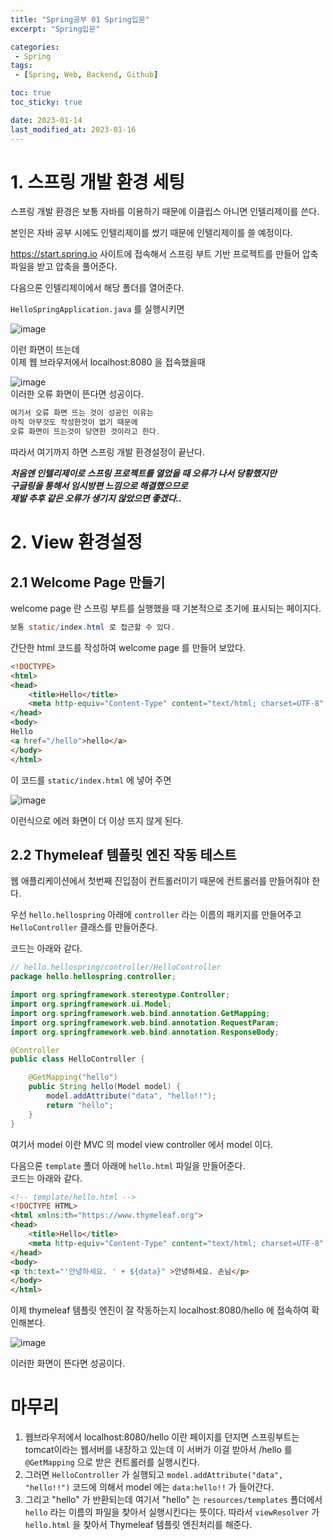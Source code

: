 ```yaml
---
title: "Spring공부 01 Spring입문"
excerpt: "Spring입문"

categories:
 - Spring
tags:
 - [Spring, Web, Backend, Github]

toc: true
toc_sticky: true

date: 2023-01-14
last_modified_at: 2023-01-16
---
```


# 1. 스프링 개발 환경 세팅

스프링 개발 환경은 보통 자바를 이용하기 때문에 이클립스 아니면 인텔리제이를 쓴다.  

본인은 자바 공부 시에도 인텔리제이를 썼기 때문에 인텔리제이를 쓸 예정이다.  

https://start.spring.io 사이트에 접속해서 스프링 부트 기반 프로젝트를 만들어 압축파일을 받고 압축을 풀어준다.    

다음으론 인텔리제이에서 해당 폴더를 열어준다.  

`HelloSpringApplication.java` 를 실행시키면  

![image](https://user-images.githubusercontent.com/50610894/212460124-b245c21d-16fb-4016-9a61-175100fd266a.png)  

이런 화면이 뜨는데  
이제 웹 브라우저에서 localhost:8080 을 접속했을때 

![image](https://user-images.githubusercontent.com/50610894/212460166-cd986db9-4529-4dbe-94c3-32b64f1363a3.png)  
이러한 오류 화면이 뜬다면 성공이다.

```java
여기서 오류 화면 뜨는 것이 성공인 이유는 
아직 아무것도 작성한것이 없기 때문에  
오류 화면이 뜨는것이 당연한 것이라고 한다. 
```

따라서 여기까지 하면 스프링 개발 환경설정이 끝난다.

_**처음엔 인텔리제이로 스프링 프로젝트를 열었을 때 오류가 나서 당황했지만**_  
_**구글링을 통해서 임시방편 느낌으로 해결했으므로**_  
_**제발 추후 같은 오류가 생기지 않았으면 좋겠다..**_

# 2. View 환경설정

## 2.1 Welcome Page 만들기
welcome page 란 스프링 부트를 실행했을 때 기본적으로 초기에 표시되는 페이지다.
```java
보통 static/index.html 로 접근할 수 있다.
```
간단한 html 코드를 작성하여 welcome page 를 만들어 보았다.
```html
<!DOCTYPE>
<html>
<head>
    <title>Hello</title>
    <meta http-equiv="Content-Type" content="text/html; charset=UTF-8" />
</head>
<body>
Hello
<a href="/hello">hello</a>
</body>
</html>
```
이 코드를 `static/index.html` 에 넣어 주면

![image](https://user-images.githubusercontent.com/50610894/212611558-0e0ca41b-5d02-4774-a071-02d4acde7a41.png)

이런식으로 에러 화면이 더 이상 뜨지 않게 된다.

## 2.2 Thymeleaf 템플릿 엔진 작동 테스트

웹 애플리케이션에서 첫번째 진입점이 컨트롤러이기 때문에 컨트롤러를 만들어줘야 한다.  

우선 `hello.hellospring` 아래에 `controller` 라는 이름의 패키지를 만들어주고 `HelloController` 클래스를 만들어준다.  

코드는 아래와 같다.

```java
// hello.hellospring/controller/HelloController
package hello.hellospring.controller;

import org.springframework.stereotype.Controller;
import org.springframework.ui.Model;
import org.springframework.web.bind.annotation.GetMapping;
import org.springframework.web.bind.annotation.RequestParam;
import org.springframework.web.bind.annotation.ResponseBody;

@Controller
public class HelloController {

    @GetMapping("hello")
    public String hello(Model model) {
        model.addAttribute("data", "hello!!");
        return "hello";
    }
}
```
여기서 model 이란 MVC 의 model view controller 에서 model 이다.

다음으론 `template` 폴더 아래에 `hello.html` 파일을 만들어준다.  
코드는 아래와 같다.
```html 
<!-- template/hello.html -->
<!DOCTYPE HTML>
<html xmlns:th="https://www.thymeleaf.org">
<head>
    <title>Hello</title>
    <meta http-equiv="Content-Type" content="text/html; charset=UTF-8" />
</head>
<body>
<p th:text="'안녕하세요. ' + ${data}" >안녕하세요. 손님</p>
</body>
</html>
```
이제 thymeleaf 템플릿 엔진이 잘 작동하는지 localhost:8080/hello 에 접속하여 확인해본다.

![image](https://user-images.githubusercontent.com/50610894/212613497-258a639e-384f-4e7a-89af-eeacf4003a6e.png)

이러한 화면이 뜬다면 성공이다.

# 마무리

1. 웹브라우저에서 localhost:8080/hello 이란 페이지를 던지면 스프링부트는 tomcat이라는 웹서버를 내장하고 있는데 이 서버가 이걸 받아서 /hello 를 `@GetMapping` 으로 받은 컨트롤러를 실행시킨다.
2. 그러면 `HelloController` 가 실행되고 `model.addAttribute("data", "hello!!")` 코드에 의해서 model 에는 `data:hello!!` 가 들어간다.  
3. 그리고 "hello" 가 반환되는데 여기서 "hello" 는 `resources/templates` 폴더에서 `hello` 라는 이름의 파일을 찾아서 실행시킨다는 뜻이다. 따라서 `viewResolver` 가 `hello.html` 을 찾아서 Thymeleaf 템플릿 엔진처리를 해준다.